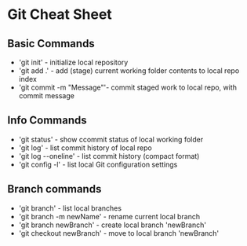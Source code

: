 # Git Cheat Sheet

## Basic Commands
* 'git init' - initialize local repository
* 'git add .' - add (stage) current working folder contents to local repo index
* 'git commit -m "Message"'- commit staged work to local repo, with commit message

## Info Commands
* 'git status' - show ccommit status of local working folder
* 'git log' - list commit history of local repo
* 'git log --oneline' - list commit history (compact format)
* 'git config -l' - list local Git configuration settings

## Branch commands
* 'git branch' - list local branches
* 'git branch -m newName' - rename current local branch
* 'git branch newBranch' - create local branch 'newBranch'
* 'git checkout newBranch' - move to local branch 'newBranch'